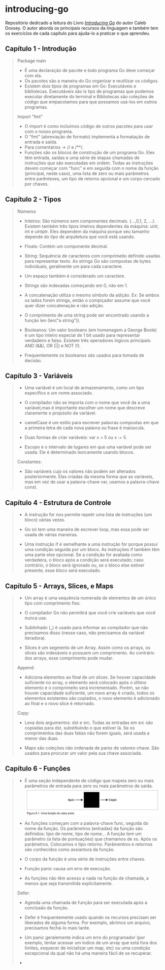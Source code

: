 # introducing-go 

Repositório dedicado a leitura do Livro [_Introducing Go_](https://www.amazon.com.br/Introducing-Go-Caleb-Doxsey/dp/1491941952) do autor Caleb Doxsey.
O autor aborda os principais recursos da linguagem e também tem os exercícios de cada capítulo para ajuda-lo a praticar o que aprendeu.

## Capítulo 1 - Introdução

> Package main
> - É uma declaração de pacote e todo programa Go deve começar com ela.
> - Os pacotes são a maneira do Go organizar e reutilizar os códigos.
> - Existem dois tipos de programas em Go: Executáveis e bibliotecas. Executáveis são is tips de programas que podemos executar diretamente do terminal e Bibliotecas são coleções de código que empacotamos para que possamos usá-los em outros programas. 
>
> 
> Import "fmt"
> - O import é como incluímos código de outros pacotes para usar com o nosso programa.
> - O "fmt" (abreviação de formato) implementa a formatação de entrada e saída.
> - Para comentários -> // e /**/.
> - Funções são os blocos de construção de um programa Go. Eles têm entrada, saídas e uma série de etapas chamadas de instruções que são executadas em ordem. Todas as instruções devem começar com "func" e em seguida com o nome da função (principal, neste caso), uma lista de zero ou mais parâmetros entre parênteses, um tipo de retorno opcional e um corpo cercado por chaves.

## Capítulo 2 - Tipos
> Números
> - Inteiros: São números sem componentes decimais. (...,0,1, 2, ...). Existem também três tipos inteiros dependentes da 
máquina: uint, int e uintptr. Eles dependem da máquina porque seu tamanho depende 
do tipo de arquitetura que você está usando.
>
> - Floats: Contém um componente decimal.
> 
> - String: Sequência de caracteres com comprimeito definido usadas para representar texto. As strings Go são compostas de bytes individuais, geralmente um para cada caractere.
>
> - Um espaço também é considerado um caractere.
>
> - Strings são indexadas começando em 0, não em 1.
>
> - A concatenação utiliza o mesmo símbolo da adição. Ex: Se ambos os lados forem strings, então o compiçador assume que você quer dizer concatenação e não adição.
>
> - O comprimento de uma string pode ser encontrado usando a função len (len("a string")).
>
> - Booleanos: Um valor booleano (em homenagem a George Boole) é um tipo inteiro especial de 1 bit usado para representar verdadeiro e falso. Existem três operadores lógicos principais: AND (&&), OR (||) e NOT (!).
>
> - Frequentemente os booleanos são usados para tomada de decisão.

## Capítulo 3 - Variáveis
>
> - Uma variável é um local de armazenamento, como um tipo específico e um nome associado.
>
> - O compilador não se importa com o nome que você da a uma variável,mas é importante escolher um nome que descreve claramente o propósito da variável.
>
> - camelCase é um estilo para escrever palavras compostas em que a primeira letra de cada nova palavra ou frase é maiúscula.
>
> - Duas formas de criar variáveis: var x = 5 ou x := 5.
>
> - Escopo é o intervalo de lugares em que uma variável pode ser usada. Ele é determinado lexicamente usando blocos.
>
> Constantes:
> - São variáveis cujo os valores não podem ser alterados posteriormente. Elas criadas da mesma forma que as variáveis, mas em vez de usar a palavra-chave var, usamos a palavra-chave const.

## Capítulo 4 - Estrutura de Controle
>
> - A instrução for nos permite repetir uma lista de instruções (um bloco) várias vezes.
>
> - Go só tem uma maneira de escrever loop, mas essa pode ser usada de várias maneiras.
>
> - Uma instrução if é semelhante a uma instrução for porque possui uma condição seguida por um bloco. As 
instruções if também têm uma parte else opcional. Se a condição for avaliada como verdadeira, o bloco após 
a condição será executado; caso contrário, o bloco será ignorado ou, se o bloco else estiver presente, esse 
bloco será executado.

## Capítulo 5 - Arrays, Slices, e Maps
>
> - Um array é uma sequência numerada de elementos de um único tipo com comprimento fixo.
> 
> - O compilador Go não permitirá que você crie variáveis que você nunca use.
>
> - Sublinhado (_) é usado para informar ao compilador que não precisamos disso (nesse caso, não 
precisamos da variável iteradora).
>
> - Slices é um segmento de um Array. Assim como os arrays, os slices são indexáveis e possuem um comprimento. Ao contrário dos arrays, esse comprimento pode mudar.
>
> Append:
> - Adiciona elementos ao final de um slices. Se houver capacidade suficiente no array, o elemento será colocado após o último elemento e o comprimeito será incrementado. Porém, se não houver capacidade suficiente, um novo array é criado, todos os elementos existentes são copiados, o novo elemento é adicionado ao final e o novo slice é retornado.
> 
> Copy:
> - Leva dois argumentos: dst e src. Todas as entradas em src são copiadas para dst, substituindo o que estiver lá. Se os comprimentos das duas fatias não forem iguais, será usada a menor das duas.
>
> - Maps são coleções não ordenada de pares de valores-chave. São usados para procurar um valor pela sua chave associada.
>
## Capítulo 6 - Funções
> - É uma seção independente de código que mapeia zero ou mais parâmetros de entrada para zero ou mais parâmetros de saída.
> ![alt text](image.png)
>
> - As funções começam com a palavra-chave func, seguida do nome da função. Os parâmetros (entradas) da função são definidos: tipo de nome, tipo de nome... A função tem um parâmetro (a lista de pontuações) que chamamos de xs. Após os parâmetros. Colocamos o tipo retorno. Parâmentros e retornos são conhecidos como assiantura da função.
>
> - O corpo da função é uma série de instruções entre chaves.
>
> - Função panic causa um erro de execução.
>
> - As funções não têm acesso a nada na função de chamada, a menos que seja transmitida explicitamente.
>
> Defer:
> - Agenda uma chamada de função para ser executada após a conclusão da função.
>
> - Defer é frequentemente usado quando os recursos precisam ser liberados de alguma forma. Por exemplo, abrimos um arquivo, precisamos fechá-lo mais tarde.
>
> - Um panic geralemente indica um erro do programador (por exemplo, tentar acessar um índice de um array que está fora dos limites, esquecer de inicializar um map, etc) ou uma condição excepcional da qual não há uma maneira fácil de se recuperar.
>
> - 